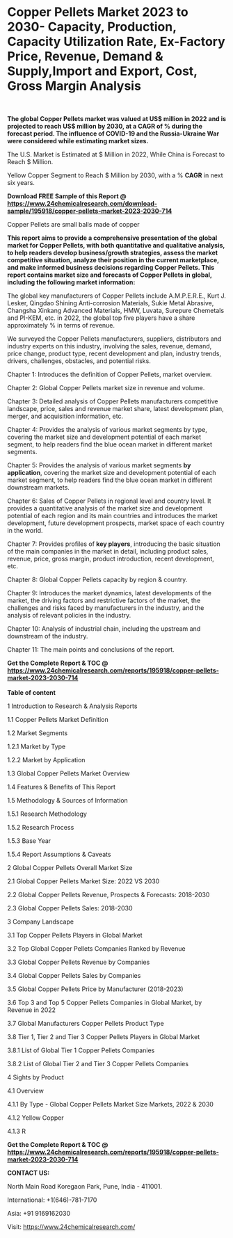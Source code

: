 <h1>Copper Pellets Market 2023 to 2030- Capacity, Production, Capacity Utilization Rate, Ex-Factory Price, Revenue, Demand & Supply,Import and Export, Cost, Gross Margin Analysis</h1><br/><p><strong>The global Copper Pellets market was valued at US$ million in 2022 and is projected to reach US$ million by 2030, at a <strong>CAGR</strong> of % during the forecast period. The influence of COVID-19 and the Russia-Ukraine War were considered while estimating market sizes.</strong></p><p>The U.S. Market is Estimated at $ Million in 2022, While China is Forecast to Reach $ Million.</p><p>Yellow Copper Segment to Reach $ Million by 2030, with a % <strong>CAGR</strong> in next six years.</p><div><b>Download FREE Sample of this Report @ <a href="https://www.24chemicalresearch.com/download-sample/195918/copper-pellets-market-2023-2030-714">https://www.24chemicalresearch.com/download-sample/195918/copper-pellets-market-2023-2030-714</a></b></div><p>Copper Pellets are small balls made of copper</p><p><strong>This report aims to provide a comprehensive presentation of the global market for Copper Pellets, with both quantitative and qualitative analysis, to help readers develop business/growth strategies, assess the market competitive situation, analyze their position in the current marketplace, and make informed business decisions regarding Copper Pellets. This report contains market size and forecasts of Copper Pellets in global, including the following market information:</strong></p><p>The global key manufacturers of Copper Pellets include A.M.P.E.R.E., Kurt J. Lesker, Qingdao Shining Anti-corrosion Materials, Sukie Metal Abrasive, Changsha Xinkang Advanced Materials, HMW, Luvata, Surepure Chemetals and PI-KEM, etc. in 2022, the global top five players have a share approximately % in terms of revenue.</p><p>We surveyed the Copper Pellets manufacturers, suppliers, distributors and industry experts on this industry, involving the sales, revenue, demand, price change, product type, recent development and plan, industry trends, drivers, challenges, obstacles, and potential risks.</p><p>Chapter 1: Introduces the definition of Copper Pellets, market overview.</p><p>Chapter 2: Global Copper Pellets market size in revenue and volume.</p><p>Chapter 3: Detailed analysis of Copper Pellets manufacturers competitive landscape, price, sales and revenue market share, latest development plan, merger, and acquisition information, etc.</p><p>Chapter 4: Provides the analysis of various market segments by type, covering the market size and development potential of each market segment, to help readers find the blue ocean market in different market segments.</p><p>Chapter 5: Provides the analysis of various market segments <strong>by application</strong>, covering the market size and development potential of each market segment, to help readers find the blue ocean market in different downstream markets.</p><p>Chapter 6: Sales of Copper Pellets in regional level and country level. It provides a quantitative analysis of the market size and development potential of each region and its main countries and introduces the market development, future development prospects, market space of each country in the world.</p><p>Chapter 7: Provides profiles of <strong>key players</strong>, introducing the basic situation of the main companies in the market in detail, including product sales, revenue, price, gross margin, product introduction, recent development, etc.</p><p>Chapter 8: Global Copper Pellets capacity by region & country.</p><p>Chapter 9: Introduces the market dynamics, latest developments of the market, the driving factors and restrictive factors of the market, the challenges and risks faced by manufacturers in the industry, and the analysis of relevant policies in the industry.</p><p>Chapter 10: Analysis of industrial chain, including the upstream and downstream of the industry.</p><p>Chapter 11: The main points and conclusions of the report.</p><div><b>Get the Complete Report & TOC @ <a href="https://www.24chemicalresearch.com/reports/195918/copper-pellets-market-2023-2030-714">https://www.24chemicalresearch.com/reports/195918/copper-pellets-market-2023-2030-714</a></b></div><br><b>Table of content</b><p>1 Introduction to Research & Analysis Reports<br />
 
  1.1 Copper Pellets Market Definition<br />
 
  1.2 Market Segments<br />
 
  1.2.1 Market by Type<br />
 
  1.2.2 Market by Application<br />
 
  1.3 Global Copper Pellets Market Overview<br />
 
  1.4 Features & Benefits of This Report<br />
 
  1.5 Methodology & Sources of Information<br />
 
  1.5.1 Research Methodology<br />
 
  1.5.2 Research Process<br />
 
  1.5.3 Base Year<br />
 
  1.5.4 Report Assumptions & Caveats<br />
 
 2 Global Copper Pellets Overall Market Size<br />
 
  2.1 Global Copper Pellets Market Size: 2022 VS 2030<br />
 
  2.2 Global Copper Pellets Revenue, Prospects & Forecasts: 2018-2030<br />
 
  2.3 Global Copper Pellets Sales: 2018-2030<br />
 
 3 Company Landscape<br />
 
  3.1 Top Copper Pellets Players in Global Market<br />
 
  3.2 Top Global Copper Pellets Companies Ranked by Revenue<br />
 
  3.3 Global Copper Pellets Revenue by Companies<br />
 
  3.4 Global Copper Pellets Sales by Companies<br />
 
  3.5 Global Copper Pellets Price by Manufacturer (2018-2023)<br />
 
  3.6 Top 3 and Top 5 Copper Pellets Companies in Global Market, by Revenue in 2022<br />
 
  3.7 Global Manufacturers Copper Pellets Product Type<br />
 
  3.8 Tier 1, Tier 2 and Tier 3 Copper Pellets Players in Global Market<br />
 
  3.8.1 List of Global Tier 1 Copper Pellets Companies<br />
 
  3.8.2 List of Global Tier 2 and Tier 3 Copper Pellets Companies<br />
 
 4 Sights by Product<br />
 
  4.1 Overview<br />
 
  4.1.1 By Type - Global Copper Pellets Market Size Markets, 2022 & 2030<br />
 
  4.1.2 Yellow Copper<br />
 
  4.1.3 R<br><div><b>Get the Complete Report & TOC @ <a href="https://www.24chemicalresearch.com/reports/195918/copper-pellets-market-2023-2030-714">https://www.24chemicalresearch.com/reports/195918/copper-pellets-market-2023-2030-714</a></b></div></p>
 
 <b>CONTACT US:</b><br>
 
 North Main Road Koregaon Park, Pune, India - 411001.<br/>
 
 International: +1(646)-781-7170<br/>
 
 Asia: +91 9169162030<br/>
 
 Visit: <a href="https://www.24chemicalresearch.com/">https://www.24chemicalresearch.com/</a>
 
 <br>